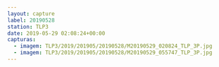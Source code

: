 ```yaml
---
layout: capture
label: 20190528
station: TLP3
date: 2019-05-29 02:08:24+00:00
capturas:
  - imagem: TLP3/2019/201905/20190528/M20190529_020824_TLP_3P.jpg
  - imagem: TLP3/2019/201905/20190528/M20190529_055747_TLP_3P.jpg
---
```

